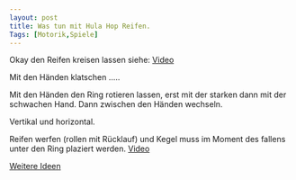 ```yaml
---
layout: post
title: Was tun mit Hula Hop Reifen. 
Tags: [Motorik,Spiele]
---
```


Okay den Reifen kreisen lassen siehe: [Video](https://www.youtube.com/watch?v=8Oq_0UuFvLk)

Mit den Händen klatschen .....

Mit den Händen den Ring rotieren lassen, erst mit der starken dann mit der schwachen Hand. Dann zwischen den Händen wechseln.

Vertikal und horizontal.

Reifen werfen (rollen mit Rücklauf) und Kegel muss im Moment des fallens unter den Ring plaziert werden.
[Video](https://www.youtube.com/watch?v=ocePxfpxFms)

[Weitere Ideen](https://www.youtube.com/watch?v=7JVfkmCmrok)